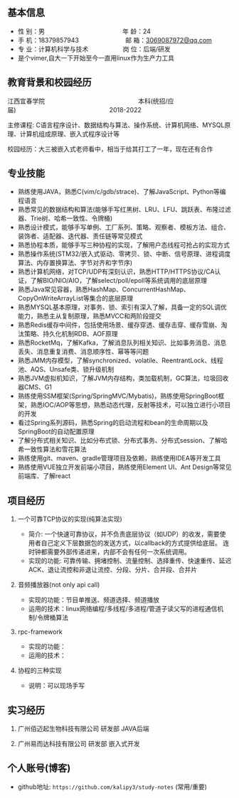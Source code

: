 ## 基本信息 

* 性 别：男&emsp;&emsp;&emsp;&emsp;&emsp;&emsp;&emsp;&emsp;&emsp;&emsp;&emsp;&emsp;&ensp;年 龄：24  
* 手 机：18379857943&emsp;&emsp;&emsp;&emsp;&emsp;&emsp;&ensp;&emsp;邮 箱：3069087972@qq.com    
* 专 业：计算机科学与技术 &emsp;&emsp;&emsp;&emsp;&emsp; 岗 位：后端/研发
* 是个vimer,自大一下开始至今一直用linux作为生产力工具

## 教育背景和校园经历

江西宜春学院&emsp;&emsp;&emsp;&emsp;&emsp;&emsp;&ensp;&emsp;&emsp;&emsp;&emsp;&emsp;&emsp;&emsp;&ensp;&emsp;本科(统招/应届)&emsp;&emsp;&emsp;&emsp;&emsp;&emsp;&ensp;&emsp;&emsp;&emsp;&emsp;&emsp;&emsp;&emsp;&ensp;&emsp;2018-2022

主修课程: C语言程序设计、数据结构与算法、操作系统、计算机网络、MYSQL原理、计算机组成原理、嵌入式程序设计等

校园经历：大三被嵌入式老师看中，相当于给其打工了一年，现在还有合作

## 专业技能

* 熟练使用JAVA，熟悉C(vim/c/gdb/strace)、了解JavaScript、Python等编程语言
* 熟悉常见的数据结构和算法(能够手写红黑树、LRU、LFU、跳跃表、布隆过滤器、Trie树、哈希一致性、令牌桶)
* 熟悉设计模式，能够手写单例、工厂系列、策略、观察者、模板方法、组合、装饰者、适配器、迭代器、责任链等常见模式
* 熟悉协程本质，能够手写三种协程的实现，了解用户态线程可抢占的实现方式
* 熟悉操作系统(STM32/嵌入式驱动、零拷贝、锁、中断、信号原理、进程调度算法、内存置换算法、字节对齐和字节序)
* 熟悉计算机网络，对TCP/UDP有深刻认识，熟悉HTTP/HTTPS协议/CA认证，了解BIO/NIO/AIO，了解select/poll/epoll等系统调用的底层原理
* 熟悉Java常见容器，熟悉HashMap、ConcurrentHashMap、CopyOnWriteArrayList等集合的底层原理
* 熟悉MYSQL基本原理，对事务、锁、索引有深入了解，具备一定的SQL调优能力，熟悉主从复制原理，熟悉MVCC和两阶段提交
* 熟悉Redis缓存中间件，包括使用场景、缓存穿透、缓存击穿、缓存雪崩、淘汰策略、持久化机制RDB、AOF原理
* 熟悉RocketMq，了解Kafka，了解消息队列相关知识、比如事务消息、消息丢失、消息重复消费、消息顺序性、幂等等问题
* 熟悉JMM内存模型，了解synchronized、volatile、ReentrantLock、线程池、AQS、Unsafe类、锁升级机制
* 熟悉JVM虚拟机知识，了解JVM内存结构，类加载机制，GC算法，垃圾回收器CMS、G1
* 熟练使用SSM框架(Spring/SpringMVC/Mybatis)，熟练使用SpringBoot框架，熟悉IOC/AOP等思想，熟悉动态代理，反射等技术，可以独立进行小项目的开发
* 看过Spring系列源码，熟悉Spring的启动流程和bean的生命周期以及SpringBoot的自动配置原理
* 了解分布式相关知识、比如分布式锁、分布式事务、分布式session、了解哈希一致性算法和雪花算法
* 熟练使用git、maven、gradle管理项目及依赖，熟练使用IDEA等开发工具
* 熟练使用VUE独立开发前端小项目，熟练使用Element UI、Ant Design等常见前端库、了解react

## 项目经历

1. 一个可靠TCP协议的实现(纯算法实现)
    * 简介: 一个快速可靠协议，并不负责底层协议（如UDP）的收发，需要使用者自己定义下层数据包的发送方式，以callback的方式提供给底层。 连时钟都需要外部传递进来，内部不会有任何一次系统调用。
    * 实现的功能: 可靠传输、拥堵控制、流量控制、选择重传、快速重传、延迟ACK、退让流控和非退让流控、分段、分片、合并段、合并片

2. 音频播放器(not only api call)

    * 实现的功能：节目单推送、频道选择、频道播放
    * 运用的技术：linux网络编程/多线程/多进程/管道子读父写的进程通信机制/令牌桶算法

3. rpc-framework

    * 实现的功能：
    * 运用的技术：

4. 协程的三种实现

    * 说明：可以现场手写

## 实习经历

1. 广州佰迈起生物科技有限公司 研发部 JAVA后端

2. 广州易而达科技有限公司 研发部 嵌入式开发

## 个人账号(博客)

* github地址: `https://github.com/kalipy3/study-notes` (常用/重要)

